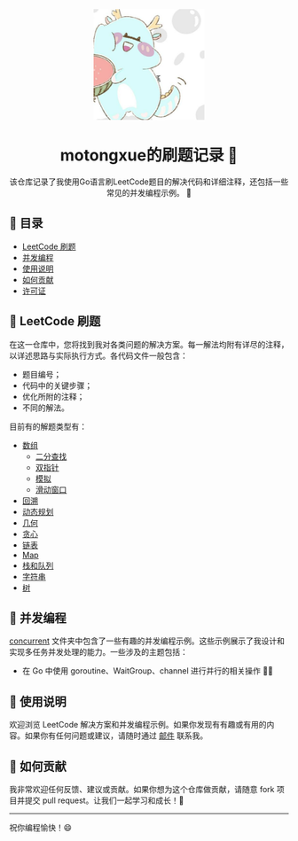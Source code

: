<div align="center">
  <img src="./img/motongxue.jpg" alt="motongxue" width="200"/>
  <h1>motongxue的刷题记录 🚀</h1>
  <p>该仓库记录了我使用Go语言刷LeetCode题目的解决代码和详细注释，还包括一些常见的并发编程示例。 🧩</p>
</div>

## 📖 目录

- [LeetCode 刷题](#leetcode-刷题)
- [并发编程](#并发编程)
- [使用说明](#使用说明)
- [如何贡献](#如何贡献)
- [许可证](#许可证)

## 🚀 LeetCode 刷题

在这一仓库中，您将找到我对各类问题的解决方案。每一解法均附有详尽的注释，以详述思路与实际执行方式。各代码文件一般包含：
- 题目编号；
- 代码中的关键步骤；
- 优化所附的注释；
- 不同的解法。

目前有的解题类型有：
- [数组](./array/)
    - [二分查找](./array/binary_search/)
    - [双指针](./array/double_pointer/)
    - [模拟](./array/simulation/)
    - [滑动窗口](./array/sliding_window/)
- [回溯](./backtrack/)
- [动态规划](./dp/)
- [几何](./geometry/)
- [贪心](./greedy/)
- [链表](./list/)
- [Map](./map/)
- [栈和队列](./stack%26queue/)
- [字符串](./string/)
- [树](./tree/)


## 🧩 并发编程

[concurrent](./concurrent) 文件夹中包含了一些有趣的并发编程示例。这些示例展示了我设计和实现多任务并发处理的能力。一些涉及的主题包括：

- 在 Go 中使用 goroutine、WaitGroup、channel 进行并行的相关操作 🏃‍♂️

## 📝 使用说明

欢迎浏览 LeetCode 解决方案和并发编程示例。如果你发现有有趣或有用的内容。如果你有任何问题或建议，请随时通过 [邮件](mailto:393888412@qq.com) 联系我。

## 🤝 如何贡献

我非常欢迎任何反馈、建议或贡献。如果你想为这个仓库做贡献，请随意 fork 项目并提交 pull request。让我们一起学习和成长！🌱

---

祝你编程愉快！😄
